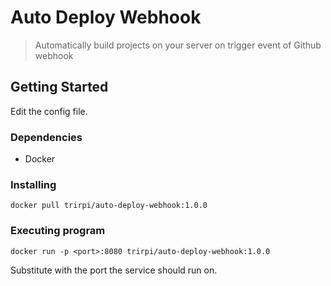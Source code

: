 # Auto Deploy Webhook

> Automatically build projects on your server on trigger event of Github webhook

## Getting Started

Edit the config file.

### Dependencies

* Docker

### Installing

```console
docker pull trirpi/auto-deploy-webhook:1.0.0
```

### Executing program

```console
docker run -p <port>:8080 trirpi/auto-deploy-webhook:1.0.0
```

Substitute <port> with the port the service should run on.
